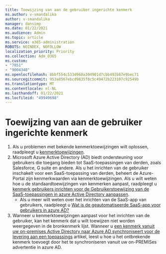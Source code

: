 ```yaml
---
title: Toewijzing van aan de gebruiker ingerichte kenmerk
ms.author: v-smandalika
author: v-smandalika
manager: dansimp
ms.date: 01/22/2021
ms.audience: Admin
ms.topic: article
ms.service: o365-administration
ROBOTS: NOINDEX, NOFOLLOW
localization_priority: Priority
ms.collection: Adm_O365
ms.custom:
- "7851"
- "9004348"
ms.openlocfilehash: 8bbf554c533d960a304901d7cbb492b87e9bec71
ms.sourcegitcommit: 953a8567ebcd9835f8c5c49472b223107c92549b
ms.translationtype: MT
ms.contentlocale: nl-NL
ms.lasthandoff: 01/22/2021
ms.locfileid: "49949698"
---
```

# <a name="user-provisioning-attribute-mapping"></a>Toewijzing van aan de gebruiker ingerichte kenmerk

1. Als u problemen met bekende kenmerktoewijzingen wilt oplossen, raadpleegt u [kenmerktoewijzingen](https://docs.microsoft.com/azure/active-directory/app-provisioning/known-issues#attribute-mappings). 
2. Microsoft Azure Active Directory (AD) biedt ondersteuning voor gebruikers die toegang bieden tot SaaS-toepassingen van derden, zoals Salesforce, G suite en andere. Als u het inrichten van de gebruiker inschakelt voor een SaaS-toepassing van derden, beheert de Azure-Portal zijn kenmerkwaarden via kenmerktoewijzingen. Als u wilt weten hoe u de standaardtoewijzingen van kenmerken aanpast, raadpleegt u [kenmerk gebruikers inrichten voor de Gebruikerstoewijzing van de SaaS-toepassingen in azure Active Directory aanpassen](https://docs.microsoft.com/azure/active-directory/app-provisioning/customize-application-attributes).
    - Als u meer wilt weten over het inrichten van de SaaS-app van gebruikers, raadpleegt u [Wat is de geautomatiseerde SaaS-app voor gebruikers in azure AD?](https://docs.microsoft.com/azure/active-directory/app-provisioning/user-provisioning) 
3. Wanneer u kenmerktoewijzingen aanpast voor het inrichten van de gebruiker, kan het kenmerk dat u wilt toewijzen niet worden weergegeven in de bronkenmerk lijst. Wanneer u [een kenmerk vanuit uw on-premises Active Directory naar Azure AD synchroniseert voor de levering aan een toepassings](https://docs.microsoft.com/azure/active-directory/app-provisioning/user-provisioning-sync-attributes-for-mapping) artikel, leest u hoe u het ontbrekende kenmerk toevoegt door het te synchroniseren vanuit uw on-PREMISes advertentie in azure AD.
